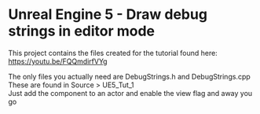 # Unreal Engine 5 - Draw debug strings in editor mode

This project contains the files created for the tutorial found here: https://youtu.be/FQQmdirfVYg

The only files you actually need are DebugStrings.h and DebugStrings.cpp\
These are found in Source > UE5_Tut_1\
Just add the component to an actor and enable the view flag and away you go
